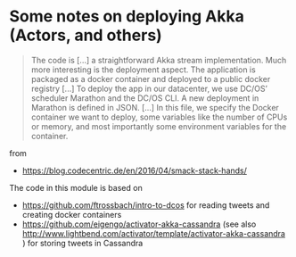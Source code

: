 # Some notes on deploying Akka (Actors, and others)

> The code is [...] a straightforward Akka stream implementation. 
> Much more interesting is the deployment aspect. 
> The application is packaged as a docker container and deployed to a public docker registry [...]
> To deploy the app in our datacenter, we use DC/OS’ scheduler Marathon and the DC/OS CLI. 
> A new deployment in Marathon is defined in JSON. [...]
> In this file, we specify the Docker container we want to deploy, some variables like the number of CPUs or memory, and most importantly some environment variables for the container.

from
* https://blog.codecentric.de/en/2016/04/smack-stack-hands/

The code in this module is based on
 - https://github.com/ftrossbach/intro-to-dcos for reading tweets and creating docker containers
 - https://github.com/eigengo/activator-akka-cassandra (see also http://www.lightbend.com/activator/template/activator-akka-cassandra ) for storing tweets in Cassandra
